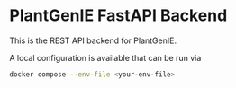 # PlantGenIE FastAPI Backend

This is the REST API backend for PlantGenIE.

A local configuration is available that can be run via

```bash
docker compose --env-file <your-env-file>
```